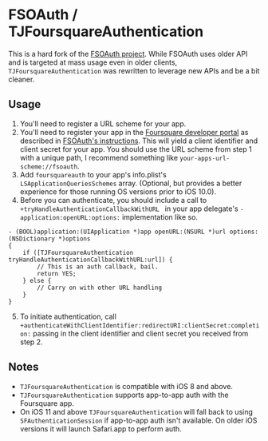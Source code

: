 # FSOAuth / TJFoursquareAuthentication

This is a hard fork of the [FSOAuth project](https://github.com/foursquare/foursquare-ios-oauth). While FSOAuth uses older API and is targeted at mass usage even in older clients, `TJFoursquareAuthentication` was rewritten to leverage new APIs and be a bit cleaner.

## Usage

1. You'll need to register a URL scheme for your app.
1. You'll need to register your app in the [Foursquare developer portal](http://foursquare.com/developers/apps) as described in [FSOAuth's instructions](https://github.com/foursquare/foursquare-ios-oauth#setting-up-fsoauth-with-your-app). This will yield a client identifier and client secret for your app. You should use the URL scheme from step 1 with a unique path, I recommend something like `your-apps-url-scheme://fsoauth`.
3. Add `foursquareauth` to your app's info.plist's `LSApplicationQueriesSchemes` array. (Optional, but provides a better experience for those running OS versions prior to iOS 10.0).
4. Before you can authenticate, you should include a call to `+tryHandleAuthenticationCallbackWithURL ` in your app delegate's `-application:openURL:options:` implementation like so.

```
- (BOOL)application:(UIApplication *)app openURL:(NSURL *)url options:(NSDictionary *)options
{
    if ([TJFoursquareAuthentication tryHandleAuthenticationCallbackWithURL:url]) {
        // This is an auth callback, bail.
	    return YES;
    } else {
	    // Carry on with other URL handling
    }
}
```

5. To initiate authentication, call `+authenticateWithClientIdentifier:redirectURI:clientSecret:completion:` passing in the client identifier and client secret you received from step 2.

## Notes

- `TJFoursquareAuthentication` is compatible with iOS 8 and above.
- `TJFoursquareAuthentication` supports app-to-app auth with the Foursquare app.
- On iOS 11 and above `TJFoursquareAuthentication` will fall back to using `SFAuthenticationSession` if app-to-app auth isn't available. On older iOS versions it will launch Safari.app to perform auth.